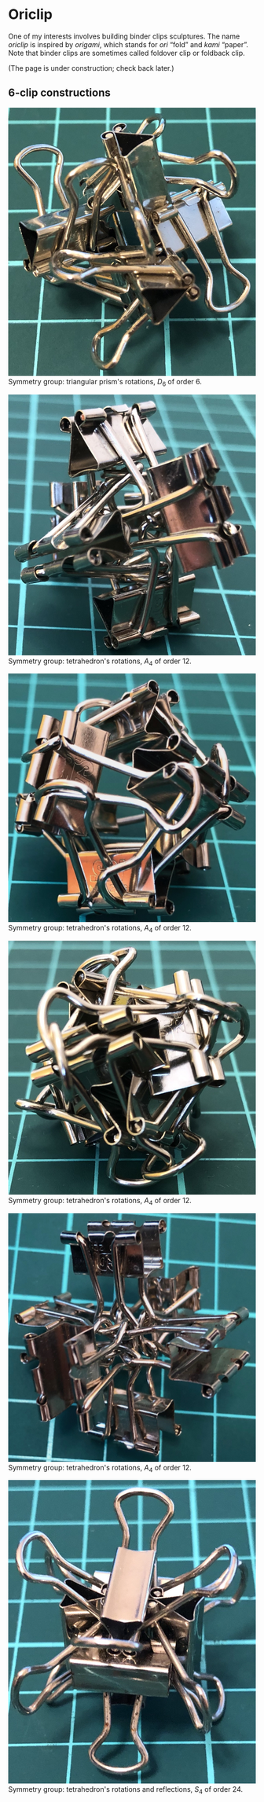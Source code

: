 
# Oriclip

One of my interests involves building binder clips sculptures.
The name *oriclip* is inspired by *origami*,
which stands for *ori* “fold” and *kami* “paper”.
Note that binder clips are sometimes called foldover clip or foldback clip.

(The page is under construction; check back later.)

## 6-clip constructions

![6 binder clips forming a cycle](6cycle.jpg)  
Symmetry group: triangular prism's rotations, $D_6$ of order 6.

![6 binder clips with bodies pointing outward](6wedge.jpg)  
Symmetry group: tetrahedron's rotations, $A_4$ of order 12.

![6 binder clips with handles fit in notches](6fitin.jpg)  
Symmetry group: tetrahedron's rotations, $A_4$ of order 12.

![6 binder clips with interlocking handles](6twist.jpg)  
Symmetry group: tetrahedron's rotations, $A_4$ of order 12.

![6 binder clips forming a 3D cross](6cross.jpg)  
Symmetry group: tetrahedron's rotations, $A_4$ of order 12.

![6 binder clips with spiky handles](6spike.jpg)  
Symmetry group: tetrahedron's rotations and reflections, $S_4$ of order 24.
